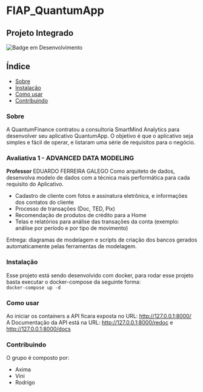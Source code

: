 # FIAP_QuantumApp

## Projeto Integrado 

![Badge em Desenvolvimento](http://img.shields.io/static/v1?label=STATUS&message=EM%20DESENVOLVIMENTO&color=GREEN&style=for-the-badge)

## Índice

- [Sobre](#sobre)
- [Instalação](#instalação)
- [Como usar](#como-usar)
- [Contribuindo](#contribuindo)

### Sobre
A QuantumFinance contratou a consultoria SmartMind Analytics para desenvolver seu aplicativo QuantumApp. O objetivo é que o aplicativo seja simples e fácil de operar, e listaram uma série de requisitos para o negócio.

### Avaliativa 1 - ADVANCED DATA MODELING
**Professor** EDUARDO FERREIRA GALEGO
Como arquiteto de dados, desenvolva modelo de dados com a técnica mais performática para cada requisito do Aplicativo.​

- ​Cadastro de cliente com fotos e assinatura eletrônica, e informações dos contatos do cliente​
- Processo de transações (Doc, TED, Pix)​
- Recomendação de produtos de crédito para a Home​
- Telas e relatórios para análise das transações da conta (exemplo: análise por período e por tipo de movimento)​

Entrega: diagramas de modelagem e scripts de criação dos bancos gerados automaticamente pelas ferramentas de modelagem.

### Instalação
Esse projeto está sendo desenvolvido com docker, para rodar esse projeto basta executar o docker-compose da seguinte forma:   
`docker-compose up -d`  

### Como usar
Ao iniciar os containers a API ficara exposta no URL: http://127.0.0.1:8000/  
A Documentação da API está na URL: http://127.0.0.1:8000/redoc e http://127.0.0.1:8000/docs  

### Contribuindo

O grupo é composto por: 
- Axima
- Vini 
- Rodrigo 